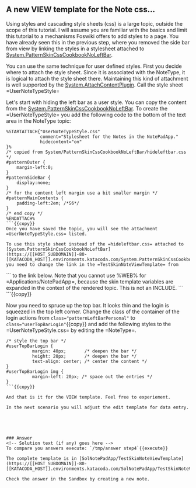 <!-- Scenario text goes here -->
## A new VIEW template for the Note css...
Using styles and cascading style sheets (css) is a large topic, outside the scope of this tutorial. I will assume you are familiar with the basics and limit this tutorial to a mechanisms Foswiki offers to add styles to a page. You have already seen this in the previous step, where you removed the side bar from view by linking the styles in a stylesheet attached to [System.PatternSkinCssCookbookNoLeftBar](https://[[HOST_SUBDOMAIN]]-80-[[KATACODA_HOST]].environments.katacoda.com/System.PatternSkinCssCookbookNoLeftBar).

You can use the same technique for user defined styles. First you decide where to attach the style sheet. Since it is associated with the NoteType, it is logical to attach the style sheet there. Maintaining this kind of attachment is well supported by the [System.AttachContentPlugin](https://[[HOST_SUBDOMAIN]]-80-[[KATACODA_HOST]].environments.katacoda.com/System.AttachContentPlugin). Call the style sheet =UserNoteTypeStyle=

Let's start with hiding the left bar as a user style. You can copy the content from the [System.PatternSkinCssCookbookNoLeftBar](https://[[HOST_SUBDOMAIN]]-80-[[KATACODA_HOST]].environments.katacoda.com/System.PatternSkinCssCookbookNoLeftBar). To create the =UserNoteTypeStyle= you add the following code to the bottom of the text area in the NoteType topic:
```
%STARTATTACH{"UserNoteTypeStyle.css"
             comment="Stylesheet for the Notes in the NotePadApp."
             hidecontent="on"
}%
/* copied from System/PatternSkinCssCookbookNoLeftBar/hideleftbar.css */
#patternOuter {
	margin-left:0;
}
#patternSideBar {
	display:none;
}
/* for the content left margin use a bit smaller margin */
#patternMainContents {
	padding-left:2em; /*S6*/
}
/* end copy */
%ENDATTACH%
```{{copy}}
Once you have saved the topic, you will see the attachment =UserNoteTypeStyle.css= listed.

To use this style sheet instead of the =hideleftbar.css= attached to [System.PatternSkinCssCookbookNoLeftBar](https://[[HOST_SUBDOMAIN]]-80-[[KATACODA_HOST]].environments.katacoda.com/System.PatternSkinCssCookbookNoLeftBar) you need to change the link in the =TestSkinNoteViewTemplate= from 
```
<link rel='stylesheet' href='%PUBURLPATH%/%SYSTEMWEB%/PatternSkinCssCookbookNoLeftBar/hideleftbar.css' media='all' type='text/css' />
```
to the link below. Note that you cannot use %WEB% for =Applications/NotePadApp=, because the skin template variables are expanded in the context of the rendered topic. This is not an INCLUDE.
```
<link rel='stylesheet' href='%PUBURLPATH%/Applications/SolNotePadApp/NoteType/UserNoteTypeStyle.css' media='all' type='text/css' />
```{{copy}} 

Now you need to spruce up the top bar. It looks thin and the login is squeezed in the top left corner. Change the class of the container of the login actions from `class="patternLeftBarPersonal"` to `class="userTopBarLogin"`{{copy}} and add the following styles to the =UserNoteTypeStyle.css= by editing the =NoteType=.
```
/* style the top bar */
#userTopBarLogin {
          margin: 40px;       /* deepen the bar */
          height: 20px;       /* deepen the bar */
          text-align: center; /* center the content */
}    
#userTopBarLogin img {
          margin-left: 20px; /* space out the entries */
}
```{{copy}}

And that is it for the VIEW template. Feel free to experiement. 

In the next scenario you will adjust the edit template for data entry.





### Answer
<!-- Solution text (if any) goes here -->
To compare you answers execute: `/tmp/answer step4`{{execute}} 

The complete template is in [SolNotePadApp/TestSkinNoteViewTemplate](https://[[HOST_SUBDOMAIN]]-80-[[KATACODA_HOST]].environments.katacoda.com/SolNotePadApp/TestSkinNoteViewTemplate).

Check the answer in the Sandbox by creating a new note.




